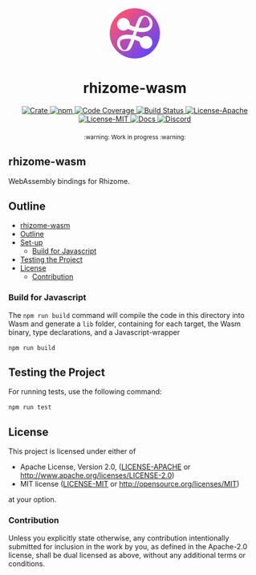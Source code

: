 <div align="center">
  <a href="https://github.com/rhizomedb/rs-rhizome" target="_blank">
    <img src="https://raw.githubusercontent.com/rhizomedb/rs-rhizome/main/assets/a_logo.png" alt="rhizome Logo" width="100"></img>
  </a>

  <h1 align="center">rhizome-wasm</h1>

  <p>
    <a href="https://crates.io/crates/rhizome-wasm">
      <img src="https://img.shields.io/crates/v/rhizome-wasm?label=crates" alt="Crate">
    </a>
    <a href="https://npmjs.com/package/rhizome">
      <img src="https://img.shields.io/npm/v/rhizome" alt="npm">
    </a>
    <a href="https://codecov.io/gh/rhizomedb/rs-rhizome">
      <img src="https://codecov.io/gh/rhizomedb/rs-rhizome/branch/main/graph/badge.svg?token=SOMETOKEN" alt="Code Coverage"/>
    </a>
    <a href="https://github.com/rhizomedb/rs-rhizome/actions?query=">
      <img src="https://github.com/rhizomedb/rs-rhizome/actions/workflows/tests_and_checks.yml/badge.svg" alt="Build Status">
    </a>
    <a href="https://github.com/rhizomedb/rs-rhizome/blob/main/LICENSE-APACHE">
      <img src="https://img.shields.io/badge/License-Apache%202.0-blue.svg" alt="License-Apache">
    </a>
    <a href="https://github.com/rhizomedb/rs-rhizome/blob/main/LICENSE-MIT">
      <img src="https://img.shields.io/badge/License-MIT-blue.svg" alt="License-MIT">
    </a>
    <a href="https://docs.rs/rhizome">
      <img src="https://img.shields.io/static/v1?label=Docs&message=docs.rs&color=blue" alt="Docs">
    </a>
    <a href="https://fission.codes/discord">
      <img src="https://img.shields.io/static/v1?label=Discord&message=join%20us!&color=mediumslateblue" alt="Discord">
    </a>
  </p>
</div>

<div align="center"><sub>:warning: Work in progress :warning:</sub></div>

## rhizome-wasm

WebAssembly bindings for Rhizome.

## Outline

- [rhizome-wasm](#rhizome-wasm)
- [Outline](#outline)
- [Set-up](#set-up)
  - [Build for Javascript](#build-for-javascript)
- [Testing the Project](#testing-the-project)
- [License](#license)
  - [Contribution](#contribution)

### Build for Javascript

The `npm run build` command will compile the code in this directory into
Wasm and generate a `lib` folder, containing for each target, the Wasm binary, type declarations, and a Javascript-wrapper

  ```console
  npm run build
  ```

## Testing the Project

For running tests, use the following command:

```console
npm run test
```

## License

This project is licensed under either of

- Apache License, Version 2.0, ([LICENSE-APACHE](./LICENSE-APACHE) or http://www.apache.org/licenses/LICENSE-2.0)
- MIT license ([LICENSE-MIT](./LICENSE-MIT) or http://opensource.org/licenses/MIT)

at your option.

### Contribution

Unless you explicitly state otherwise, any contribution intentionally
submitted for inclusion in the work by you, as defined in the Apache-2.0
license, shall be dual licensed as above, without any additional terms or
conditions.


[apache]: https://www.apache.org/licenses/LICENSE-2.0
[mit]: http://opensource.org/licenses/MIT
[node-js]: https://nodejs.dev/en/
[npm]: https://www.npmjs.com/

